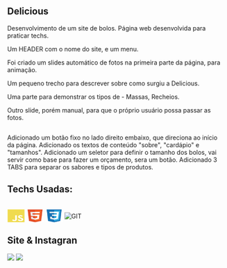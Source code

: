 ## Delicious

Desenvolvimento de um site de bolos.
Página web desenvolvida para praticar techs.

Um HEADER com o nome do site, e um menu.

Foi criado um slides automático de fotos na primeira parte da página, para animação.

Um pequeno trecho para descrever sobre como surgiu a Delicious.

Uma parte para demonstrar os tipos de - Massas, Recheios.

Outro slide, porém manual, para que o próprio usuário possa passar as fotos.

##
Adicionado um botão fixo no lado direito embaixo, que direciona ao início da página.
Adicionado os textos de conteúdo "sobre", "cardápio" e "tamanhos".
Adicionado um seletor para definir o tamanho dos bolos, vai servir como base para fazer um orçamento, sera um botão.
Adicionado 3 TABS para separar os sabores e tipos de produtos.


## Techs Usadas:
</div>
  <div style="display: inline_block"><br>
    <img align="center" alt="Js" height="30" width="40" src="https://raw.githubusercontent.com/devicons/devicon/master/icons/javascript/javascript-plain.svg">
    <img align="center" alt="HTML" height="30" width="40" src="https://raw.githubusercontent.com/devicons/devicon/master/icons/html5/html5-original.svg">
    <img align="center" alt="CSS" height="30" width="40" src="https://raw.githubusercontent.com/devicons/devicon/master/icons/css3/css3-original.svg"> 
    <img align="center" alt="GIT" heigth="30" width="40" src="https://cdn.jsdelivr.net/gh/devicons/devicon/icons/git/git-original.svg">
  </div>
</div>

## Site & Instagran 

<a href="https://www.instagram.com/delicious_da_vih/?next=%2F" target="_blank"><img src="https://img.shields.io/badge/-Instagram-%23E4405F?style=for-the-badge&logo=instagram&logoColor=white" target="_blank"></a> 
<a href="https://delicious-xi.vercel.app/" target="_blank"><img src="https://img.shields.io/badge/website-000000?style=for-the-badge&logo=About.me&logoColor=white"></a>
